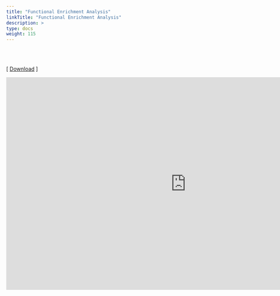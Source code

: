 ```yaml
---
title: "Functional Enrichment Analysis"
linkTitle: "Functional Enrichment Analysis"
description: >
type: docs
weight: 115
---
```


<br></br>

[ [Download](https://docs.google.com/presentation/d/1qm28ntG0QEVBOl97OTMaYbeUNdjjDOVlvWjd8SxWpn4/edit?usp=sharing) ]

<iframe src="https://docs.google.com/presentation/d/e/2PACX-1vSK8eZTOXGVXprpT32EFgEzuTRuVnkqHcBZaJ06Z4kb1n6u5izklA03HZySZsUd_blnuQRaEtX1jcmA/embed?start=false&loop=false&delayms=60000" frameborder="0" width="960" height="569" allowfullscreen="true" mozallowfullscreen="true" webkitallowfullscreen="true"></iframe>






